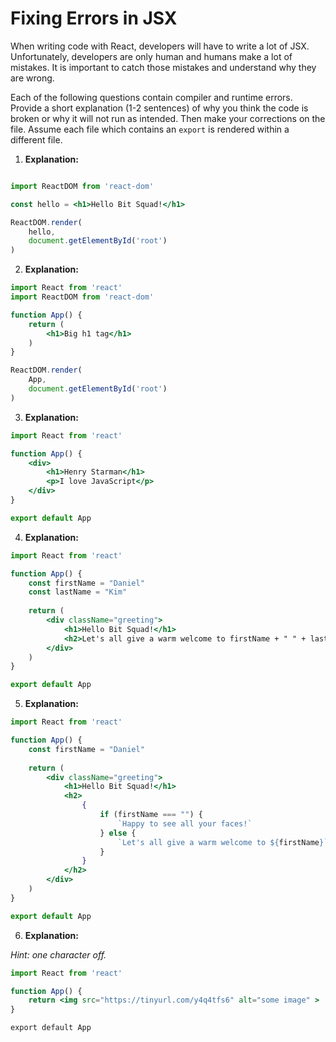 # Fixing Errors in JSX

When writing code with React, developers will have to write a lot of JSX. Unfortunately, developers are only human and humans make a lot of mistakes. It is important to catch those mistakes and understand why they are wrong.

Each of the following questions contain compiler and runtime errors. Provide a short explanation (1-2 sentences) of why you think the code is broken or why it will not run as intended. Then make your corrections on the file. Assume each file which contains an `export` is rendered within a different file.

1. **Explanation:** 

```jsx

import ReactDOM from 'react-dom'

const hello = <h1>Hello Bit Squad!</h1>

ReactDOM.render(
	hello,
	document.getElementById('root')
)
```

2. **Explanation:** 

```jsx
import React from 'react'
import ReactDOM from 'react-dom'

function App() {
    return (
    	<h1>Big h1 tag</h1>
    )
}

ReactDOM.render(
	App,
    document.getElementById('root')
)
```

3. **Explanation:** 

```jsx
import React from 'react'

function App() {
    <div>
        <h1>Henry Starman</h1>
    	<p>I love JavaScript</p>
    </div>
}

export default App
```

4. **Explanation:** 

```jsx
import React from 'react'

function App() {
    const firstName = "Daniel"
    const lastName = "Kim"
    
    return (
    	<div className="greeting">
        	<h1>Hello Bit Squad!</h1>
        	<h2>Let's all give a warm welcome to firstName + " " + lastName!</h2>
        </div>
    )   
}

export default App
```

5. **Explanation:** 

```jsx
import React from 'react'

function App() {
    const firstName = "Daniel"
    
    return (
    	<div className="greeting">
        	<h1>Hello Bit Squad!</h1>
        	<h2>
        		{
        			if (firstName === "") {
        				`Happy to see all your faces!`
    				} else {
                        `Let's all give a warm welcome to ${firstName}`
                    }
        		}
        	</h2>
        </div>
    )   
}

export default App
```

6. **Explanation:** 

*Hint: one character off.*

```jsx
import React from 'react'

function App() {
    return <img src="https://tinyurl.com/y4q4tfs6" alt="some image" >
}

export default App
```




